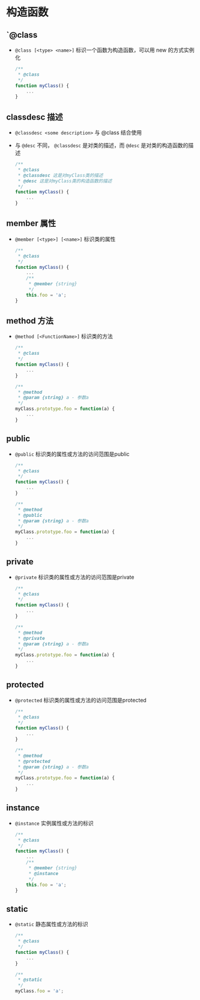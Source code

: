 # 构造函数

## `@class

+ `@class [<type> <name>]` 标识一个函数为构造函数，可以用 new 的方式实例化

  ```js
  /**
   * @class
   */
  function myClass() {
      ...
  }
  ```

## classdesc 描述

+ `@classdesc <some description>` 与 @class 结合使用

+ 与 `@desc` 不同， `@classdesc` 是对类的描述，而 `@desc` 是对类的构造函数的描述

  ```js
  /**
   * @class
   * @classdesc 这是对myClass类的描述
   * @desc 这是对myClass类的构造函数的描述
   */
  function myClass() {
      ...
  }
  ```

## member 属性

+ `@member [<type>] [<name>]` 标识类的属性

  ```js
  /**
   * @class
   */
  function myClass() {
      ...
      /**
       * @member {string}
       */
      this.foo = 'a';
  }
  ```

## method 方法

+ `@method [<FunctionName>]` 标识类的方法

  ```js
  /**
   * @class
   */
  function myClass() {
      ...
  }

  /**
   * @method
   * @param {string} a - 参数a
   */
  myClass.prototype.foo = function(a) {
      ...
  }
  ```

## public

+ `@public` 标识类的属性或方法的访问范围是public

  ```js
  /**
   * @class
   */
  function myClass() {
      ...
  }

  /**
   * @method
   * @public
   * @param {string} a - 参数a
   */
  myClass.prototype.foo = function(a) {
      ...
  }
  ```

## private

+ `@private` 标识类的属性或方法的访问范围是private

  ```js
  /**
   * @class
   */
  function myClass() {
      ...
  }

  /**
   * @method
   * @private
   * @param {string} a - 参数a
   */
  myClass.prototype.foo = function(a) {
      ...
  }
  ```

## protected

+ `@protected` 标识类的属性或方法的访问范围是protected

  ```js
  /**
   * @class
   */
  function myClass() {
      ...
  }

  /**
   * @method
   * @protected
   * @param {string} a - 参数a
   */
  myClass.prototype.foo = function(a) {
      ...
  }
  ```

## instance

+ `@instance` 实例属性或方法的标识

  ```js
  /**
   * @class
   */
  function myClass() {
      ...
      /**
       * @member {string}
       * @instance
       */
      this.foo = 'a';
  }
  ```

## static

+ `@static` 静态属性或方法的标识

  ```js
  /**
   * @class
   */
  function myClass() {
      ...
  }

  /**
   * @static
   */
  myClass.foo = 'a';
  ```
